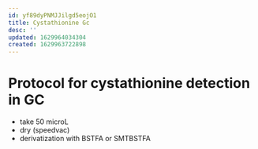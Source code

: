 ```yaml
---
id: yf89dyPNMJJilgd5eojO1
title: Cystathionine Gc
desc: ''
updated: 1629964034304
created: 1629963722898
---
```

# Protocol for cystathionine detection in GC 

- take 50 microL
- dry (speedvac)
- derivatization with BSTFA or SMTBSTFA
